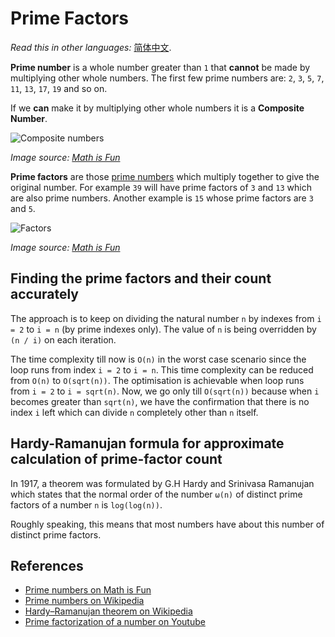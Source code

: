 # Prime Factors

_Read this in other languages:_
[简体中文](README.zh-CN.md).

**Prime number** is a whole number greater than `1` that **cannot** be made by multiplying other whole numbers. The first few prime numbers are: `2`, `3`, `5`, `7`, `11`, `13`, `17`, `19` and so on.

If we **can** make it by multiplying other whole numbers it is a **Composite Number**.

![Composite numbers](https://www.mathsisfun.com/numbers/images/prime-composite.svg)

_Image source: [Math is Fun](https://www.mathsisfun.com/prime-factorization.html)_

**Prime factors** are those [prime numbers](https://en.wikipedia.org/wiki/Prime_number) which multiply together to give the original number. For example `39` will have prime factors of `3` and `13` which are also prime numbers. Another example is `15` whose prime factors are `3` and `5`.

![Factors](https://www.mathsisfun.com/numbers/images/factor-2x3.svg)

_Image source: [Math is Fun](https://www.mathsisfun.com/prime-factorization.html)_

## Finding the prime factors and their count accurately

The approach is to keep on dividing the natural number `n` by indexes from `i = 2` to `i = n` (by prime indexes only). The value of `n` is being overridden by `(n / i)` on each iteration.

The time complexity till now is `O(n)` in the worst case scenario since the loop runs from index `i = 2` to `i = n`. This time complexity can be reduced from `O(n)` to `O(sqrt(n))`. The optimisation is achievable when loop runs from `i = 2` to `i = sqrt(n)`. Now, we go only till `O(sqrt(n))` because when `i` becomes greater than `sqrt(n)`, we have the confirmation that there is no index `i` left which can divide `n` completely other than `n` itself.

## Hardy-Ramanujan formula for approximate calculation of prime-factor count

In 1917, a theorem was formulated by G.H Hardy and Srinivasa Ramanujan which states that the normal order of the number `ω(n)` of distinct prime factors of a number `n` is `log(log(n))`.

Roughly speaking, this means that most numbers have about this number of distinct prime factors.

## References

- [Prime numbers on Math is Fun](https://www.mathsisfun.com/prime-factorization.html)
- [Prime numbers on Wikipedia](https://en.wikipedia.org/wiki/Prime_number)
- [Hardy–Ramanujan theorem on Wikipedia](https://en.wikipedia.org/wiki/Hardy%E2%80%93Ramanujan_theorem)
- [Prime factorization of a number on Youtube](https://www.youtube.com/watch?v=6PDtgHhpCHo&list=PLLXdhg_r2hKA7DPDsunoDZ-Z769jWn4R8&index=82)
